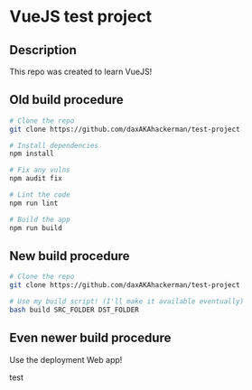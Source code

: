 # VueJS test project

## Description
This repo was created to learn VueJS! 

## Old build procedure
``` bash
# Clone the repo
git clone https://github.com/daxAKAhackerman/test-project

# Install dependencies
npm install

# Fix any vulns
npm audit fix

# Lint the code
npm run lint

# Build the app
npm run build
```

## New build procedure
``` bash
# Clone the repo
git clone https://github.com/daxAKAhackerman/test-project

# Use my build script! (I'll make it available eventually)
bash build SRC_FOLDER DST_FOLDER
```

## Even newer build procedure
Use the deployment Web app! 

test
